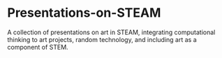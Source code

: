 # Presentations-on-STEAM

A collection of presentations on art in STEAM, integrating computational thinking to art projects, random technology, and including art as a component of STEM.

